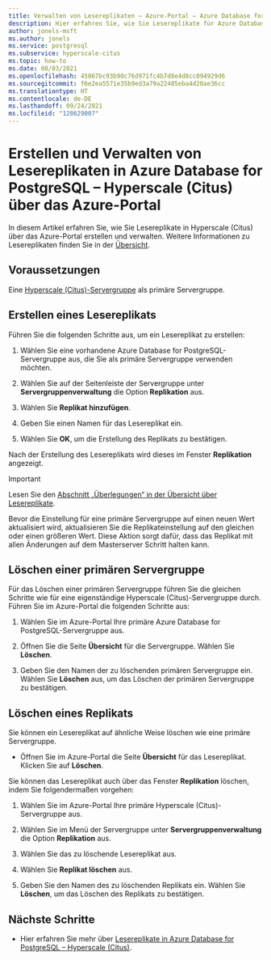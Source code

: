 ```yaml
---
title: Verwalten von Lesereplikaten – Azure-Portal – Azure Database for PostgreSQL – Hyperscale (Citus)
description: Hier erfahren Sie, wie Sie Lesereplikate für Azure Database for PostgreSQL verwalten – Hyperscale (Citus) über das Azure-Portal.
author: jonels-msft
ms.author: jonels
ms.service: postgresql
ms.subservice: hyperscale-citus
ms.topic: how-to
ms.date: 08/03/2021
ms.openlocfilehash: 45867bc93b90c76d971fc4b7d8e4d8cc094929d6
ms.sourcegitcommit: f6e2ea5571e35b9ed3a79a22485eba4d20ae36cc
ms.translationtype: HT
ms.contentlocale: de-DE
ms.lasthandoff: 09/24/2021
ms.locfileid: "128629007"
---
```

# <a name="create-and-manage-read-replicas-in-azure-database-for-postgresql---hyperscale-citus-from-the-azure-portal"></a>Erstellen und Verwalten von Lesereplikaten in Azure Database for PostgreSQL – Hyperscale (Citus) über das Azure-Portal

In diesem Artikel erfahren Sie, wie Sie Lesereplikate in Hyperscale (Citus) über das Azure-Portal erstellen und verwalten. Weitere Informationen zu Lesereplikaten finden Sie in der [Übersicht](concepts-hyperscale-read-replicas.md).


## <a name="prerequisites"></a>Voraussetzungen

Eine [Hyperscale (Citus)-Servergruppe](quickstart-create-hyperscale-portal.md) als primäre Servergruppe.

## <a name="create-a-read-replica"></a>Erstellen eines Lesereplikats

Führen Sie die folgenden Schritte aus, um ein Lesereplikat zu erstellen:

1. Wählen Sie eine vorhandene Azure Database for PostgreSQL-Servergruppe aus, die Sie als primäre Servergruppe verwenden möchten. 

2. Wählen Sie auf der Seitenleiste der Servergruppe unter **Servergruppenverwaltung** die Option **Replikation** aus.

3. Wählen Sie **Replikat hinzufügen**.

4. Geben Sie einen Namen für das Lesereplikat ein. 

5. Wählen Sie **OK**, um die Erstellung des Replikats zu bestätigen.

Nach der Erstellung des Lesereplikats wird dieses im Fenster **Replikation** angezeigt.

> [!IMPORTANT]
>
> Lesen Sie den [Abschnitt „Überlegungen“ in der Übersicht über Lesereplikate](concepts-hyperscale-read-replicas.md#considerations).
>
> Bevor die Einstellung für eine primäre Servergruppe auf einen neuen Wert aktualisiert wird, aktualisieren Sie die Replikateinstellung auf den gleichen oder einen größeren Wert. Diese Aktion sorgt dafür, dass das Replikat mit allen Änderungen auf dem Masterserver Schritt halten kann.

## <a name="delete-a-primary-server-group"></a>Löschen einer primären Servergruppe

Für das Löschen einer primären Servergruppe führen Sie die gleichen Schritte wie für eine eigenständige Hyperscale (Citus)-Servergruppe durch. Führen Sie im Azure-Portal die folgenden Schritte aus:

1. Wählen Sie im Azure-Portal Ihre primäre Azure Database for PostgreSQL-Servergruppe aus.

2. Öffnen Sie die Seite **Übersicht** für die Servergruppe. Wählen Sie **Löschen**.
 
3. Geben Sie den Namen der zu löschenden primären Servergruppe ein. Wählen Sie **Löschen** aus, um das Löschen der primären Servergruppe zu bestätigen.
 

## <a name="delete-a-replica"></a>Löschen eines Replikats

Sie können ein Lesereplikat auf ähnliche Weise löschen wie eine primäre Servergruppe.

- Öffnen Sie im Azure-Portal die Seite **Übersicht** für das Lesereplikat. Klicken Sie auf **Löschen**.
 
Sie können das Lesereplikat auch über das Fenster **Replikation** löschen, indem Sie folgendermaßen vorgehen:

1. Wählen Sie im Azure-Portal Ihre primäre Hyperscale (Citus)-Servergruppe aus.

2. Wählen Sie im Menü der Servergruppe unter **Servergruppenverwaltung** die Option **Replikation** aus.

3. Wählen Sie das zu löschende Lesereplikat aus.
 
4. Wählen Sie **Replikat löschen** aus.
 
5. Geben Sie den Namen des zu löschenden Replikats ein. Wählen Sie **Löschen**, um das Löschen des Replikats zu bestätigen.

## <a name="next-steps"></a>Nächste Schritte

* Hier erfahren Sie mehr über [Lesereplikate in Azure Database for PostgreSQL – Hyperscale (Citus)](concepts-hyperscale-read-replicas.md).
